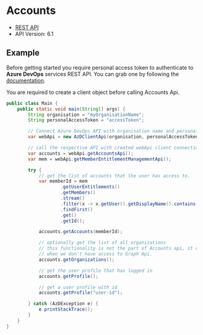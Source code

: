# Accounts

- [REST API](https://learn.microsoft.com/en-us/rest/api/azure/devops/account/accounts/list?view=azure-devops-rest-7.1&tabs=HTTP)
- API Version: 6.1

## Example

Before getting started you require personal access token to authenticate to **Azure DevOps** services REST API.
You can grab one by following the [documentation](https://docs.microsoft.com/en-us/azure/devops/organizations/accounts/use-personal-access-tokens-to-authenticate?WT.mc_id=docs-github-dbrown&view=azure-devops&tabs=preview-page).

You are required to create a client object before calling Accounts Api.

```java
public class Main {
    public static void main(String[] args) {
        String organisation = "myOrganisationName";
        String personalAccessToken = "accessToken";

        // Connect Azure DevOps API with organisation name and personal access token.
        var webApi = new AzDClientApi(organisation, personalAccessToken);

        // call the respective API with created webApi client connection object;
        var accounts = webApi.getAccountsApi();
        var mem = webApi.getMemberEntitlementManagementApi();

        try {
            // get the list of accounts that the user has access to.
            var memberId = mem
                    .getUserEntitlements()
                    .getMembers()
                    .stream()
                    .filter(x -> x.getUser().getDisplayName().contains("my-name"))
                    .findFirst()
                    .get()
                    .getId();

            accounts.getAccounts(memberId);

            // optionally get the list of all organizations
            // this functionality is not the part of Accounts api, it can be considered as a helper method to list the organizations
            // when we don't have access to Graph Api.
            accounts.getOrganizations();

            // get the user profile that has logged in
            accounts.getProfile();

            // get a user profile with id
            accounts.getProfile("user-id");

        } catch (AzDException e) {
            e.printStackTrace();
        }
    }
}
```

